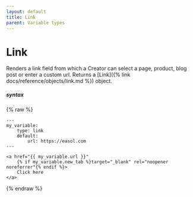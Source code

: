```yaml
---
layout: default
title: Link
parent: Variable types
---
```


# Link

Renders a link field from which a Creator can select a page, product, blog post or enter a custom url.
Returns a [Link]({% link docs/reference/objects/link.md %}) object.

##### syntax
{% raw %}
```
---
my_variable:
    type: link
    default:
        url: https://easol.com
---

<a href="{{ my_variable.url }}"
    {% if my_variable.new_tab %}target="_blank" rel="noopener noreferrer"{% endif %}>
    Click here
</a>
```
{% endraw %}

